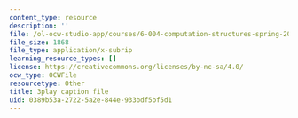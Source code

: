 ```yaml
---
content_type: resource
description: ''
file: /ol-ocw-studio-app/courses/6-004-computation-structures-spring-2017/0389b53a27225a2e844e933bdf5bf5d1_uUKJPnwlbRI.vtt
file_size: 1868
file_type: application/x-subrip
learning_resource_types: []
license: https://creativecommons.org/licenses/by-nc-sa/4.0/
ocw_type: OCWFile
resourcetype: Other
title: 3play caption file
uid: 0389b53a-2722-5a2e-844e-933bdf5bf5d1
---
```

